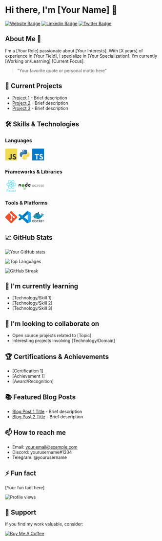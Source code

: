# Hi there, I'm [Your Name] 👋

[![Website Badge](https://img.shields.io/badge/-Website-3B7EBF?style=for-the-badge&logo=Google-Chrome&logoColor=white&link=https://yourwebsite.com)](https://yourwebsite.com)
[![Linkedin Badge](https://img.shields.io/badge/-LinkedIn-0077B5?style=for-the-badge&logo=Linkedin&logoColor=white&link=https://www.linkedin.com/in/yourusername/)](https://www.linkedin.com/in/yourusername/)
[![Twitter Badge](https://img.shields.io/badge/-Twitter-1DA1F2?style=for-the-badge&logo=twitter&logoColor=white&link=https://twitter.com/yourusername)](https://twitter.com/yourusername)

## About Me 🚀
I'm a [Your Role] passionate about [Your Interests]. With [X years] of experience in [Your Field], I specialize in [Your Specialization]. I'm currently [Working on/Learning] [Current Focus].

<!-- Optional: Add a brief personal touch or quote -->
> "Your favorite quote or personal motto here"

## 🔭 Current Projects
- [Project 1](link-to-repo) - Brief description
- [Project 2](link-to-repo) - Brief description
- [Project 3](link-to-repo) - Brief description

## 🛠️ Skills & Technologies

### Languages
<p>
  <img src="https://raw.githubusercontent.com/devicons/devicon/master/icons/javascript/javascript-original.svg" alt="javascript" width="40" height="40"/>
  <img src="https://raw.githubusercontent.com/devicons/devicon/master/icons/python/python-original.svg" alt="python" width="40" height="40"/>
  <img src="https://raw.githubusercontent.com/devicons/devicon/master/icons/typescript/typescript-original.svg" alt="typescript" width="40" height="40"/>
  <!-- Add more languages you know -->
</p>

### Frameworks & Libraries
<p>
  <img src="https://raw.githubusercontent.com/devicons/devicon/master/icons/react/react-original-wordmark.svg" alt="react" width="40" height="40"/>
  <img src="https://raw.githubusercontent.com/devicons/devicon/master/icons/nodejs/nodejs-original-wordmark.svg" alt="nodejs" width="40" height="40"/>
  <img src="https://raw.githubusercontent.com/devicons/devicon/master/icons/express/express-original-wordmark.svg" alt="express" width="40" height="40"/>
  <!-- Add more frameworks & libraries you use -->
</p>

### Tools & Platforms
<p>
  <img src="https://raw.githubusercontent.com/devicons/devicon/master/icons/git/git-original.svg" alt="git" width="40" height="40"/>
  <img src="https://raw.githubusercontent.com/devicons/devicon/master/icons/vscode/vscode-original.svg" alt="vscode" width="40" height="40"/>
  <img src="https://raw.githubusercontent.com/devicons/devicon/master/icons/docker/docker-original-wordmark.svg" alt="docker" width="40" height="40"/>
  <!-- Add more tools & platforms you use -->
</p>

## 📈 GitHub Stats

<!-- Option 1: Basic Stats -->
![Your GitHub stats](https://github-readme-stats.vercel.app/api?username=yourusername&show_icons=true&theme=tokyonight)

<!-- Option 2: Languages -->
![Top Languages](https://github-readme-stats.vercel.app/api/top-langs/?username=yourusername&layout=compact&theme=tokyonight)

<!-- Option 3: Streak Stats -->
![GitHub Streak](https://github-readme-streak-stats.herokuapp.com/?user=yourusername&theme=tokyonight)

## 🌱 I'm currently learning
- [Technology/Skill 1]
- [Technology/Skill 2]
- [Technology/Skill 3]

## 👯 I'm looking to collaborate on
- Open source projects related to [Topic]
- Interesting projects involving [Technology/Domain]

## 🏆 Certifications & Achievements
- [Certification 1]
- [Achievement 1]
- [Award/Recognition]

## 📚 Featured Blog Posts
<!-- If you write blog posts, link your best ones here -->
- [Blog Post 1 Title](link) - Brief description
- [Blog Post 2 Title](link) - Brief description

## 📫 How to reach me
- Email: your.email@example.com
- Discord: yourusername#1234
- Telegram: @yourusername

## ⚡ Fun fact
<!-- Share something interesting about yourself -->
[Your fun fact here]

<!-- Optional: Profile visitor counter -->
![Profile views](https://komarev.com/ghpvc/?username=yourusername&color=blue)

<!-- Optional: Support section -->
## 💖 Support
If you find my work valuable, consider:

[![Buy Me A Coffee](https://img.shields.io/badge/-Buy%20Me%20A%20Coffee-FFDD00?style=for-the-badge&logo=buy-me-a-coffee&logoColor=black&link=https://www.buymeacoffee.com/yourusername)](https://www.buymeacoffee.com/yourusername)
